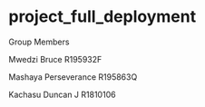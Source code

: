 # project_full_deployment

Group Members 

Mwedzi Bruce R195932F

Mashaya Perseverance R195863Q

Kachasu Duncan J R1810106
